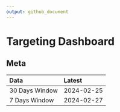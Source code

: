 ```yaml
---
output: github_document
---
```


# Targeting Dashboard



## Meta


|Data           |Latest     |
|:--------------|:----------|
|30 Days Window |2024-02-25 |
|7 Days Window  |2024-02-27 |

